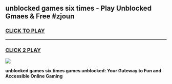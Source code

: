 
## unblocked games six times - Play Unblocked Gmaes & Free #zjoun
<h3>
<a href="https://news.freeplayer.one?title=unblocked_games_six_times&ref=03M">CLICK TO PLAY</a></h3>
<hr>

<h3>
<a href="https://news.freeplayer.one?title=unblocked_games_six_times&ref=03M">CLICK 2 PLAY</a>
  
</h3>

<a href="https://news.freeplayer.one?title=unblocked_games_six_times&ref=03M"><img src="https://clearcache.store/games.png"></a>


**unblocked games six times games unblocked: Your Gateway to Fun and Accessible Online Gaming**
